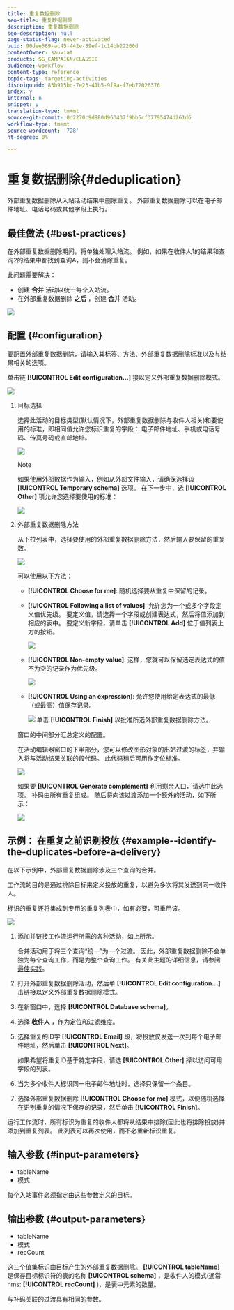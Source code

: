 ```yaml
---
title: 重复数据删除
seo-title: 重复数据删除
description: 重复数据删除
seo-description: null
page-status-flag: never-activated
uuid: 90dee589-ac45-442e-89ef-1c14bb22200d
contentOwner: sauviat
products: SG_CAMPAIGN/CLASSIC
audience: workflow
content-type: reference
topic-tags: targeting-activities
discoiquuid: 83b915bd-7e23-41b5-9f9a-f7eb72026376
index: y
internal: n
snippet: y
translation-type: tm+mt
source-git-commit: 0d2270c9d980d963437f9bb5cf37795474d261d6
workflow-type: tm+mt
source-wordcount: '728'
ht-degree: 0%

---
```



# 重复数据删除{#deduplication}

外部重复数据删除从入站活动结果中删除重复。 外部重复数据删除可以在电子邮件地址、电话号码或其他字段上执行。

## 最佳做法 {#best-practices}

在外部重复数据删除期间，将单独处理入站流。 例如，如果在收件人1的结果和查询2的结果中都找到查询A，则不会消除重复。

此问题需要解决：

* 创建 **合并** 活动以统一每个入站流。
* 在外部重复数据删除 **之后** ，创建 **合并** 活动。

![](assets/dedup_bonnepratique.png)

## 配置 {#configuration}

要配置外部重复数据删除，请输入其标签、方法、外部重复数据删除标准以及与结果相关的选项。

单击链 **[!UICONTROL Edit configuration...]** 接以定义外部重复数据删除模式。

![](assets/s_user_segmentation_dedup_param.png)

1. 目标选择

   选择此活动的目标类型(默认情况下，外部重复数据删除与收件人相关)和要使用的标准，即相同值允许您标识重复的字段： 电子邮件地址、手机或电话号码、传真号码或直邮地址。

   ![](assets/s_user_segmentation_dedup_param2.png)

   >[!NOTE]
   >
   >如果使用外部数据作为输入，例如从外部文件输入，请确保选择该 **[!UICONTROL Temporary schema]** 选项。
在下一步中，选 **[!UICONTROL Other]** 项允许您选择要使用的标准：

   ![](assets/s_user_segmentation_dedup_param3.png)

1. 外部重复数据删除方法

   从下拉列表中，选择要使用的外部重复数据删除方法，然后输入要保留的重复数。

   ![](assets/s_user_segmentation_dedup_param4.png)

   可以使用以下方法：

   * **[!UICONTROL Choose for me]**: 随机选择要从重复中保留的记录。
   * **[!UICONTROL Following a list of values]**: 允许您为一个或多个字段定义值优先级。 要定义值，请选择一个字段或创建表达式，然后将值添加到相应的表中。 要定义新字段，请单击 **[!UICONTROL Add]** 位于值列表上方的按钮。

      ![](assets/s_user_segmentation_dedup_param5.png)

   * **[!UICONTROL Non-empty value]**: 这样，您就可以保留选定表达式的值不为空的记录作为优先级。

      ![](assets/s_user_segmentation_dedup_param6.png)

   * **[!UICONTROL Using an expression]**: 允许您使用给定表达式的最低（或最高）值保存记录。

      ![](assets/s_user_segmentation_dedup_param7.png)
   单击 **[!UICONTROL Finish]** 以批准所选外部重复数据删除方法。

   窗口的中间部分汇总定义的配置。

   在活动编辑器窗口的下半部分，您可以修改图形对象的出站过渡的标签，并输入将与活动结果关联的段代码。 此代码稍后可用作定位标准。

   ![](assets/s_user_segmentation_dedup_param8.png)

   如果要 **[!UICONTROL Generate complement]** 利用剩余人口，请选中此选项。 补码由所有重复组成。 随后将向该过渡添加一个额外的活动，如下所示：

   ![](assets/s_user_segmentation_dedup_param9.png)

## 示例： 在重复之前识别投放 {#example--identify-the-duplicates-before-a-delivery}

在以下示例中，外部重复数据删除涉及三个查询的合并。

工作流的目的是通过排除目标来定义投放的重复，以避免多次将其发送到同一收件人。

标识的重复还将集成到专用的重复列表中，如有必要，可重用该。

![](assets/deduplication_example.png)

1. 添加并链接工作流运行所需的各种活动，如上所示。

   合并活动用于将三个查询“统一”为一个过渡。 因此，外部重复数据删除不会单独为每个查询工作，而是为整个查询工作。 有关此主题的详细信息，请参阅 [最佳实践](#best-practices)。

1. 打开外部重复数据删除活动，然后单 **[!UICONTROL Edit configuration...]** 击链接以定义外部重复数据删除模式。
1. 在新窗口中，选择 **[!UICONTROL Database schema]**。
1. 选择 **收件人** ，作为定位和过滤维度。
1. 选择重复的ID字 **[!UICONTROL Email]** 段，将投放仅发送一次到每个电子邮件地址，然后单击 **[!UICONTROL Next]**。

   如果希望将重复ID基于特定字段，请选 **[!UICONTROL Other]** 择以访问可用字段的列表。

1. 当为多个收件人标识同一电子邮件地址时，选择只保留一个条目。
1. 选择外部重复数据删除 **[!UICONTROL Choose for me]** 模式，以便随机选择在识别重复的情况下保存的记录，然后单击 **[!UICONTROL Finish]**。

运行工作流时，所有标识为重复的收件人都将从结果中排除(因此也将排除投放)并添加到重复列表。 此列表可以再次使用，而不必重新标识重复。

## 输入参数 {#input-parameters}

* tableName
* 模式

每个入站事件必须指定由这些参数定义的目标。

## 输出参数 {#output-parameters}

* tableName
* 模式
* recCount

这三个值集标识由目标产生的外部重复数据删除。 **[!UICONTROL tableName]** 是保存目标标识符的表的名称 **[!UICONTROL schema]** ，是收件人的模式(通常nms: **[!UICONTROL recCount]** )，是表中元素的数量。

与补码关联的过渡具有相同的参数。
